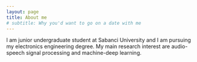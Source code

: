 ```yaml
---
layout: page
title: About me
# subtitle: Why you'd want to go on a date with me
---
```


I am junior undergraduate student at Sabanci University and I am pursuing my electronics engineering degree. My main research interest are audio-speech signal processing and machine-deep learning.